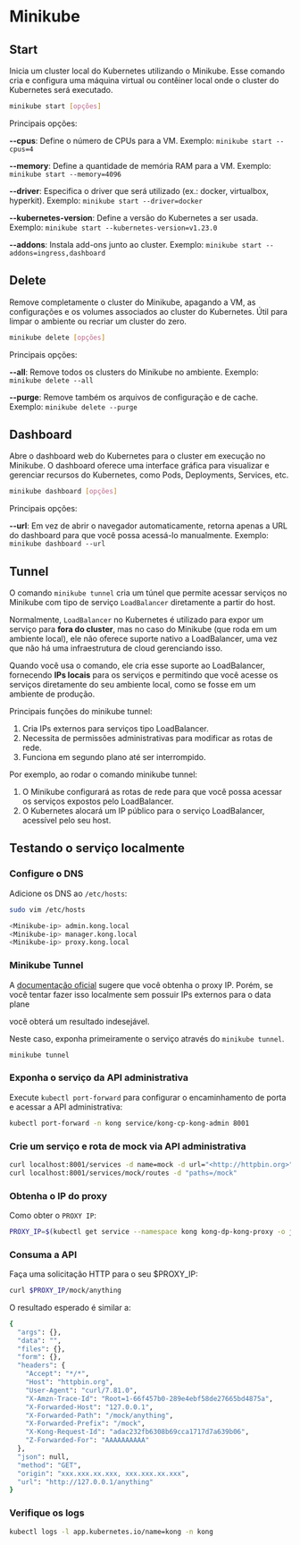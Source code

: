 # Minikube

## Start

Inicia um cluster local do Kubernetes utilizando o Minikube. Esse comando cria e configura uma máquina virtual ou contêiner local onde o cluster do Kubernetes será executado.

```bash
minikube start [opções]
```

Principais opções:

**--cpus**: Define o número de CPUs para a VM.
Exemplo: `minikube start --cpus=4`

**--memory**: Define a quantidade de memória RAM para a VM.
Exemplo: `minikube start --memory=4096`

**--driver**: Especifica o driver que será utilizado (ex.: docker, virtualbox, hyperkit).
Exemplo: `minikube start --driver=docker`

**--kubernetes-version**: Define a versão do Kubernetes a ser usada.
Exemplo: `minikube start --kubernetes-version=v1.23.0`

**--addons**: Instala add-ons junto ao cluster.
Exemplo: `minikube start --addons=ingress,dashboard`

## Delete

Remove completamente o cluster do Minikube, apagando a VM, as configurações e os volumes associados ao cluster do Kubernetes. Útil para limpar o ambiente ou recriar um cluster do zero.

```bash
minikube delete [opções]
```

Principais opções:

**--all**: Remove todos os clusters do Minikube no ambiente.
Exemplo: `minikube delete --all`

**--purge**: Remove também os arquivos de configuração e de cache.
Exemplo: `minikube delete --purge`

## Dashboard

Abre o dashboard web do Kubernetes para o cluster em execução no Minikube. O dashboard oferece uma interface gráfica para visualizar e gerenciar recursos do Kubernetes, como Pods, Deployments, Services, etc.

```bash
minikube dashboard [opções]
```

Principais opções:

**--url**: Em vez de abrir o navegador automaticamente, retorna apenas a URL do dashboard para que você possa acessá-lo manualmente.
Exemplo: `minikube dashboard --url`

## Tunnel

O comando `minikube tunnel` cria um túnel que permite acessar serviços no Minikube com tipo de serviço `LoadBalancer` diretamente a partir do host.

Normalmente, `LoadBalancer` no Kubernetes é utilizado para expor um serviço para **fora do cluster**, mas no caso do Minikube (que roda em um ambiente local), ele não oferece suporte nativo a LoadBalancer, uma vez que não há uma infraestrutura de cloud gerenciando isso.

Quando você usa o comando, ele cria esse suporte ao LoadBalancer, fornecendo **IPs locais** para os serviços e permitindo que você acesse os serviços diretamente do seu ambiente local, como se fosse em um ambiente de produção.

Principais funções do minikube tunnel:

1. Cria IPs externos para serviços tipo LoadBalancer.
2. Necessita de permissões administrativas para modificar as rotas de rede.
3. Funciona em segundo plano até ser interrompido.

Por exemplo, ao rodar o comando minikube tunnel:

1. O Minikube configurará as rotas de rede para que você possa acessar os serviços expostos pelo LoadBalancer.
2. O Kubernetes alocará um IP público para o serviço LoadBalancer, acessível pelo seu host.

## Testando o serviço localmente

### Configure o DNS

Adicione os DNS ao `/etc/hosts`:

```bash
sudo vim /etc/hosts
```

```bash
<Minikube-ip> admin.kong.local
<Minikube-ip> manager.kong.local
<Minikube-ip> proxy.kong.local
```

### Minikube Tunnel

A [documentação oficial](https://docs.konghq.com/gateway/latest/install/kubernetes/proxy/) sugere que você obtenha o proxy IP. Porém, se você tentar fazer isso localmente sem possuir IPs externos para o data plane

você obterá um resultado indesejável.

Neste caso, exponha primeiramente o serviço através do `minikube tunnel`.

```bash
minikube tunnel
```

### Exponha o serviço da API administrativa  

Execute `kubectl port-forward` para configurar o encaminhamento de porta e acessar a API administrativa:

```bash
kubectl port-forward -n kong service/kong-cp-kong-admin 8001
```

### Crie um serviço e rota de mock via API administrativa

```bash
curl localhost:8001/services -d name=mock -d url="<http://httpbin.org>"
curl localhost:8001/services/mock/routes -d "paths=/mock"
```

### Obtenha o IP do proxy

Como obter o `PROXY IP`:

```bash
PROXY_IP=$(kubectl get service --namespace kong kong-dp-kong-proxy -o jsonpath='{range .status.loadBalancer.ingress[0]}{@.ip}{@.hostname}{end}')
```

### Consuma a API

Faça uma solicitação HTTP para o seu $PROXY_IP:

```bash
curl $PROXY_IP/mock/anything
```

O resultado esperado é similar a:

```bash
{
  "args": {},
  "data": "",
  "files": {},
  "form": {},
  "headers": {
    "Accept": "*/*",
    "Host": "httpbin.org",
    "User-Agent": "curl/7.81.0",
    "X-Amzn-Trace-Id": "Root=1-66f457b0-289e4ebf58de27665bd4875a",
    "X-Forwarded-Host": "127.0.0.1",
    "X-Forwarded-Path": "/mock/anything",
    "X-Forwarded-Prefix": "/mock",
    "X-Kong-Request-Id": "adac232fb6308b69cca1717d7a639b06",
    "Z-Forwarded-For": "AAAAAAAAAA"
  },
  "json": null,
  "method": "GET",
  "origin": "xxx.xxx.xx.xxx, xxx.xxx.xx.xxx",
  "url": "http://127.0.0.1/anything"
}
```

### Verifique os logs

```bash
kubectl logs -l app.kubernetes.io/name=kong -n kong
```
